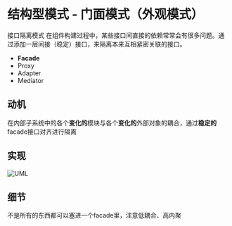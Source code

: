 # 结构型模式 - 门面模式（外观模式）
接口隔离模式
在组件构建过程中，某些接口间直接的依赖常常会有很多问题。通过添加一层间接（稳定）接口，来隔离本来互相紧密关联的接口。
- **Facade**
- Proxy
- Adapter
- Mediator
## 动机
在内部子系统中的各个**变化的**模块与各个**变化的**外部对象的耦合，通过**稳定的**facade接口对齐进行隔离
## 实现
![UML](pics/25_Facade_UML.png)
## 细节
不是所有的东西都可以塞进一个facade里，注意低耦合、高内聚